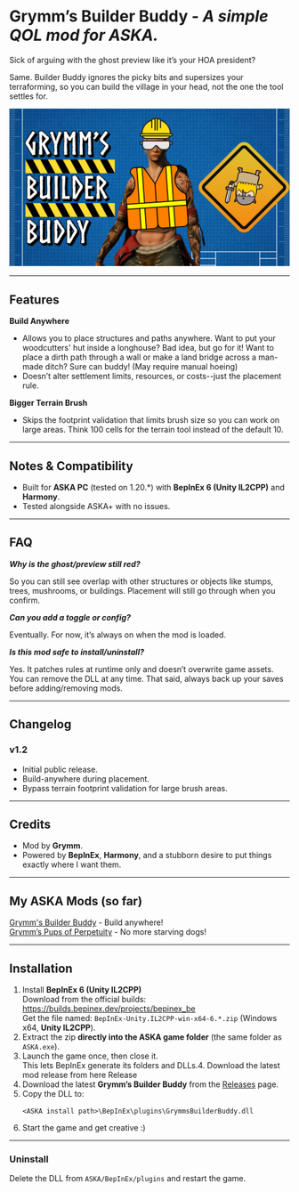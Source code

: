 # Grymm’s Builder Buddy - *A simple QOL mod for ASKA.*  

Sick of arguing with the ghost preview like it’s your HOA president?  

Same. Builder Buddy ignores the picky bits and supersizes your terraforming, so you can build the village in your head, not the one the tool settles for.

![Screenshot](GBB.png)

---

## Features

**Build Anywhere**
- Allows you to place structures and paths anywhere. Want to put your woodcutters' hut inside a longhouse? Bad idea, but go for it! Want to place a dirth path through a wall or make a land bridge across a man-made ditch? Sure can buddy! (May require manual hoeing)
- Doesn’t alter settlement limits, resources, or costs--just the placement rule.  

**Bigger Terrain Brush**
- Skips the footprint validation that limits brush size so you can work on large areas. Think 100 cells for the terrain tool instead of the default 10.

---

## Notes & Compatibility

- Built for **ASKA PC** (tested on 1.20.\*) with **BepInEx 6 (Unity IL2CPP)** and **Harmony**.
- Tested alongside ASKA+ with no issues.

---

## FAQ

***Why is the ghost/preview still red?***  

So you can still see overlap with other structures or objects like stumps, trees, mushrooms, or buildings. Placement will still go through when you confirm.


***Can you add a toggle or config?***  

Eventually. For now, it’s always on when the mod is loaded.

***Is this mod safe to install/uninstall?***  

Yes. It patches rules at runtime only and doesn’t overwrite game assets. You can remove the DLL at any time. That said, always back up your saves before adding/removing mods.


---

## Changelog

### v1.2
- Initial public release.
- Build-anywhere during placement.
- Bypass terrain footprint validation for large brush areas.

---

## Credits

- Mod by **Grymm**.  
- Powered by **BepInEx**, **Harmony**, and a stubborn desire to put things exactly where I want them.

---

## My ASKA Mods (so far) 

[Grymm's Builder Buddy](https://github.com/Grymmwolf/GrymmsBuilderBuddy) - Build anywhere!  
[Grymm’s Pups of Perpetuity](https://github.com/Grymmwolf/Pups-of-Perpetuity) - No more starving dogs! 

---

## Installation

1. Install **BepInEx 6 (Unity IL2CPP)**  
   Download from the official builds: https://builds.bepinex.dev/projects/bepinex_be  
   Get the file named: `BepInEx-Unity.IL2CPP-win-x64-6.*.zip` (Windows x64, **Unity IL2CPP**).
2. Extract the zip **directly into the ASKA game folder** (the same folder as `ASKA.exe`).
3. Launch the game once, then close it.  
   This lets BepInEx generate its folders and DLLs.4. Download the latest mod release from here Release
4. Download the latest **Grymm’s Builder Buddy** from the [Releases](../../releases) page.
5. Copy the DLL to:
   ```text
   <ASKA install path>\BepInEx\plugins\GrymmsBuilderBuddy.dll
6. Start the game and get creative :) 

---

### Uninstall
Delete the DLL from `ASKA/BepInEx/plugins` and restart the game.  
